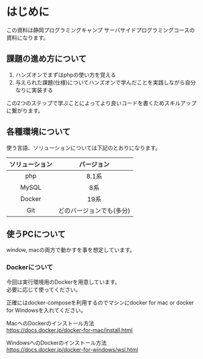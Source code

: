 # はじめに

この資料は静岡プログラミングキャンプ サーバサイドプログラミングコースの資料になります。


## 課題の進め方について

1. ハンズオンでまずはphpの使い方を覚える
1. 与えられた課題(仕様)についてハンズオンで学んだことを実践しながら自分なりに実装する

この2つのステップで学ぶことによってより良いコードを書くためスキルアップに繋がります。

## 各種環境について

使う言語、ソリューションについては下記のとおりになります。

|  ソリューション    | バージョン     |
| :--------------: | :------------: |
| php  | 8.1系 |  
| MySQL | 8系 |
| Docker | 19系 | 
| Git | どのバージョンでも(多分) |


## 使うPCについて

window, macの両方で動かすを事を想定しています。

### Dockerについて

今回は実行環境用のDockerを用意しています。  
必要に応じて使ってください。

正確にはdocker-composeを利用するのでマシンにdocker for mac or docker for Windowsを入れてください。

MacへのDockerのインストール方法  
https://docs.docker.jp/docker-for-mac/install.html

WindowsへのDockerのインストール方法  
https://docs.docker.jp/docker-for-windows/wsl.html